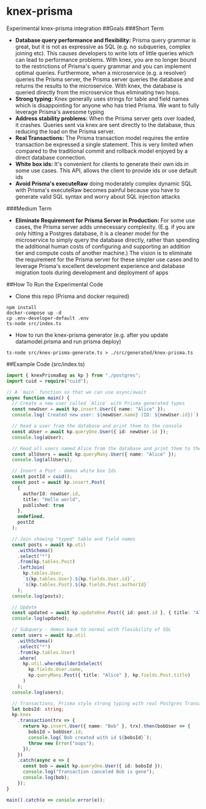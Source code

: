 # knex-prisma

Experimental knex-prisma integration
##Goals
###Short Term

- **Database query performance and flexibility:** Prisma query grammar is great, but it is not as
  expressive as SQL (e.g. no subqueries, complex joining etc).
  This causes developers to write lots of little queries which can lead to performance problems. With
  knex, you are no longer bound to the restrictions of Prisma's query grammar and you can implement optimal queries.
  Furthermore, when a microservice (e.g. a resolver) queries the Prisma server, the Prisma server queries the database and
  returns the results to the microservice. With knex, the database is queried directly from the microservice
  thus eliminating two hops.
- **Strong typing:** Knex generally uses strings for table and field names which is disappointing for anyone who has
  tried Prisma. We want to fully
  leverage Prisma's awesome typing
- **Address stability problems:** When the Prisma server gets over loaded, it crashes. Queries sent via knex are sent
  directly to the database, thus reducing the load on the Prisma server.
- **Real Transactions:** The Prisma transaction model requires the entire transaction be expressed a single statement. This
  is very limited when compared to the traditional commit and rollback model enjoyed by a direct database connection.
- **White box ids:** It's convenient for clients to generate their own ids in some use cases. This API, allows
  the client to provide ids or use default ids
- **Avoid Prisma's executeRaw** doing moderately complex dynamic SQL with Prisma's executeRaw becomes painful because
  you have to generate valid SQL syntax and worry about SQL injection attacks

###Medium Term

- **Eliminate Requirement for Prisma Server in Production:** For some use cases, the Prisma server adds unnecessary
  complexity. (E.g. if you are only hitting a Postgres database, it is a cleaner
  model for the microservice to simply query the database directly, rather than spending the additional human costs
  of configuring and supporting an addition tier and compute costs of another machine.) The vision is to
  eliminate the requirement for the Prisma server for these simpler use cases and to leverage Prisma's
  excellent development
  experience and database migration tools during development and deployment of apps

##How To Run the Experimental Code

- Clone this repo (Prisma and docker required)

```
npm install
docker-compose up -d
cp .env-developer-default .env
ts-node src/index.ts
```

- How to run the knex-prisma generator (e.g. after you update datamodel.prisma and run prisma deploy)

```
ts-node src/knex-prisma-generate.ts > ./src/generated/knex-prisma.ts
```

##Example Code (src/index.ts)

```typescript
import { knexPrismaBag as kp } from "./postgres";
import cuid = require("cuid");

// A `main` function so that we can use async/await
async function main() {
  // Create a new user called `Alice` with Prisma generated types
  const newUser = await kp.insert.User({ name: "Alice" });
  console.log(`Created new user: ${newUser.name} (ID: ${newUser.id})`);

  // Read a user from the database and print them to the console
  const aUser = await kp.queryOne.User({ id: newUser.id });
  console.log(aUser);

  // Read all users named Alice from the database and print them to the console
  const allUsers = await kp.queryMany.User({ name: "Alice" });
  console.log(allUsers);

  // Insert a Post - demos white box Ids
  const postId = cuid();
  const post = await kp.insert.Post(
    {
      authorId: newUser.id,
      title: "Hello world",
      published: true
    },
    undefined,
    postId
  );

  // Join showing "typed" table and field names
  const posts = await kp.util
    .withSchema()
    .select("*")
    .from(kp.tables.Post)
    .leftJoin(
      kp.tables.User,
      `${kp.tables.User}.${kp.fields.User.id}`,
      `${kp.tables.Post}.${kp.fields.Post.authorId}`
    );
  console.log(posts);

  // Update
  const updated = await kp.updateOne.Post({ id: post.id }, { title: "Alice" });
  console.log(updated);

  // Subquery - demos back to normal with flexibility of SQL
  const users = await kp.util
    .withSchema()
    .select("*")
    .from(kp.tables.User)
    .where(
      kp.util.whereBuilderInSelect(
        kp.fields.User.name,
        kp.queryMany.Post({ title: "Alice" }, kp.fields.Post.title)
      )
    );
  console.log(users);

  // Transactions, Prisma style strong typing with real Postgres Transactions
  let bobsId: string;
  kp.knex
    .transaction(trx => {
      return kp.insert.User({ name: "Bob" }, trx).then(bobUser => {
        bobsId = bobUser.id;
        console.log(`Bob created with id ${bobsId}`);
        throw new Error("oops");
      });
    })
    .catch(async e => {
      const bob = await kp.queryOne.User({ id: bobsId });
      console.log("Transaction canceled Bob is gone");
      console.log(bob);
    });
}

main().catch(e => console.error(e));
```
